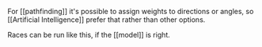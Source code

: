 For [[pathfinding]] it's possible to assign weights to directions or angles, so [[Artificial Intelligence]] prefer that rather than other options.

Races can be run like this, if the [[model]] is right.